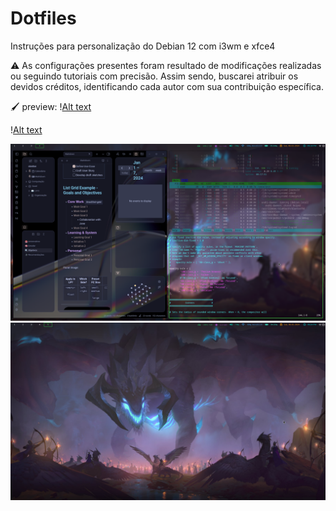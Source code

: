 # Dotfiles
Instruções para personalização do Debian 12 com i3wm e xfce4

⚠️ As configurações presentes foram resultado de modificações realizadas ou seguindo tutoriais com precisão. Assim sendo, buscarei atribuir os devidos créditos, identificando cada autor com sua contribuição específica.

🖌️ preview:
\![Alt text](image.png)

\![Alt text](image-1.png)

![preview1](image.png) ![preview2](image-1.png)
